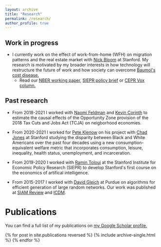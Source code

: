 ```yaml
---
layout: archive
title: "Research"
permalink: /research/
author_profile: true
---
```


## Work in progress
- I currently work on the effect of work-from-home (WFH) on migration patterns and the real estate market with [Nick Bloom](https://nbloom.people.stanford.edu) at Stanford. My research is motivated by my broader interests in how technology will restructure the future of work and how society can overcome [Baumol's cost disease.](http://piketty.pse.ens.fr/files/Baumol1967.pdf) 
	- Read our [NBER working paper](https://www.nber.org/system/files/working_papers/w28876/w28876.pdf), [SIEPR policy brief](https://siepr.stanford.edu/research/publications/donut-effect-how-covid-19-shapes-real-estate) or [CEPR Vox column.](https://voxeu.org/article/doughnut-effect-covid-19-cities)


## Past research
- From 2018-2021 I worked with [Naomi Feldman](https://naomifeldman.com) and [Kevin Corinth](https://sites.google.com/view/kevincorinth/about-me) to estimate the causal effects of the Opportunity Zone provision of the 2018 Tax Cuts and Jobs Act (TCJA) on neigborhood economies.

- From 2020-2021 I worked for [Pete Klenow](http://www.klenow.com) on his project with [Chad Jones](https://web.stanford.edu/~chadj/) at Stanford studying the disparity between Black and White Americans over the past four decades using a new consumption-equivalent welfare metric that incorporates consumption, leisure, inequality, health status, unemployment, and incarceration.

- From 2019-2020 I worked with [Ramin Toloui](https://siepr.stanford.edu/people/ramin-toloui) at the Stanford Institute for Economic Policy Research (SIEPR) to develop Stanford's first course on the economics of artifical intelligence.

- From 2015-2017 I worked with [David Gleich](https://www.cs.purdue.edu/homes/dgleich/) at Purdue on algorithms for efficient generation of large random networks. Our work was published at [SIAM Review](https://epubs.siam.org/doi/pdf/10.1137/17M1127132) and [ICDM](https://www.cs.purdue.edu/homes/dgleich/publications/Eikmeier%202018%20-%20hyperkron.pdf).


# Publications

You can find a full list of my publications on <u><a href="https://scholar.google.com/citations?user=sqNEhHEAAAAJ&hl=en&oi=ao">my Google Scholar profile</a>.</u>

{% for post in site.publications reversed %}
  {% include archive-single.html %}
{% endfor %}

